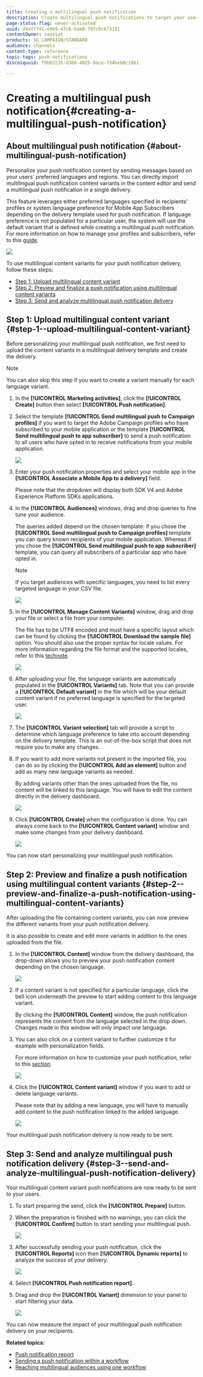 ```yaml
---
title: Creating a multilingual push notification
description: Create multilingual push notifications to target your users in their preferred languages and regions.
page-status-flag: never-activated
uuid: d4aff741-e969-47c6-bae8-787c6c673191
contentOwner: sauviat
products: SG_CAMPAIGN/STANDARD
audience: channels
content-type: reference
topic-tags: push-notifications
discoiquuid: f9bb2235-d388-4025-9ace-734beb0c1961

---
```


# Creating a multilingual push notification{#creating-a-multilingual-push-notification}

## About multilingual push notification {#about-multilingual-push-notification}

Personalize your push notification content by sending messages based on your users' preferred languages and regions. You can directly import multilingual push notification content variants in the content editor and send a multilingual push notification in a single delivery.

This feature leverages either preferred languages specified in recipients' profiles or system language preference for Mobile App Subscribers depending on the delivery template used for push notification. If language preference is not populated for a particular user, the system will use the default variant that is defined while creating a multilingual push notification. For more information on how to manage your profiles and subscribers, refer to this [guide](../../audiences/using/get-started-profiles-and-audiences.md).

![](assets/multivariant_push_1.png)

To use multilingual content variants for your push notification delivery, follow these steps:

* [Step 1: Upload multilingual content variant](#step-1--upload-multilingual-content-variant)
* [Step 2: Preview and finalize a push notification using multilingual content variants](#step-2--preview-and-finalize-a-push-notification-using-multilingual-content-variants)
* [Step 3: Send and analyze multilingual push notification delivery](#step-3--send-and-analyze-multilingual-push-notification-delivery)

## Step 1: Upload multilingual content variant {#step-1--upload-multilingual-content-variant}

Before personalizing your multilingual push notification, we first need to upload the content variants in a multilingual delivery template and create the delivery.

>[!NOTE]
>
>You can also skip this step if you want to create a variant manually for each language variant.

1. In the **[!UICONTROL Marketing activities]**, click the **[!UICONTROL Create]** button then select **[!UICONTROL Push notification]**.
1. Select the template **[!UICONTROL Send multilingual push to Campaign profiles]** if you want to target the Adobe Campaign profiles who have subscribed to your mobile application or the template **[!UICONTROL Send multilingual push to app subscriber]** to send a push notification to all users who have opted in to receive notifications from your mobile application.

   ![](assets/multivariant_push_2.png)

1. Enter your push notification properties and select your mobile app in the **[!UICONTROL Associate a Mobile App to a delivery]** field.

   Please note that the dropdown will display both SDK V4 and Adobe Experience Platform SDKs applications.

1. In the **[!UICONTROL Audiences]** windows, drag and drop queries to fine tune your audience.

   The queries added depend on the chosen template: if you chose the **[!UICONTROL Send multilingual push to Campaign profiles]** template you can query known recipients of your mobile application. Whereas if you chose the **[!UICONTROL Send multilingual push to app subscriber]** template, you can query all subscribers of a particular app who have opted in.  
    >[!NOTE]
    >
    >If you target audiences with specific languages, you need to list every targeted language in your CSV file.

   ![](assets/push_notif_audience.png)

1. In the **[!UICONTROL Manage Content Variants]** window, drag and drop your file or select a file from your computer.

   The file has to be UTF8 encoded and must have a specific layout which can be found by clicking the **[!UICONTROL Download the sample file]** option. You should also use the proper syntax for locale values. For more information regarding the file format and the supported locales, refer to this [technote](https://helpx.adobe.com/campaign/kb/acs-generate-csv-multilingual-push.html).

   ![](assets/multivariant_push_4.png)

1. After uploading your file, the language variants are automatically populated in the **[!UICONTROL Variants]** tab. Note that you can provide a **[!UICONTROL Default variant]** in the file which will be your default content variant if no preferred language is specified for the targeted user.

   ![](assets/multivariant_push_5.png)

1. The **[!UICONTROL Variant selection]** tab will provide a script to determine which language preference to take into account depending on the delivery template. This is an out-of-the-box script that does not require you to make any changes.
1. If you want to add more variants not present in the imported file, you can do so by clicking the **[!UICONTROL Add an element]** button and add as many new language variants as needed.

   By adding variants other than the ones uploaded from the file, no content will be linked to this language. You will have to edit the content directly in the delivery dashboard.

   ![](assets/multivariant_push_6.png)

1. Click **[!UICONTROL Create]** when the configuration is done. You can always come back to the **[!UICONTROL Content variant]** window and make some changes from your delivery dashboard.

   ![](assets/multivariant_push_8.png)

You can now start personalizing your multilingual push notification.

## Step 2: Preview and finalize a push notification using multilingual content variants {#step-2--preview-and-finalize-a-push-notification-using-multilingual-content-variants}

After uploading the file containing content variants, you can now preview the different variants from your push notification delivery.

It is also possible to create and edit more variants in addition to the ones uploaded from the file.

1. In the **[!UICONTROL Content]** window from the delivery dashboard, the drop-down allows you to preview your push notification content depending on the chosen language.

   ![](assets/multivariant_push_7.png)

1. If a content variant is not specified for a particular language, click the bell icon underneath the preview to start adding content to this language variant.

   By clicking the **[!UICONTROL Content]** window, the push notification represents the content from the language selected in the drop down. Changes made in this window will only impact one language.

1. You can also click on a content variant to further customize it for example with personalization fields.

   For more information on how to customize your push notification, refer to this [section](../../channels/using/customizing-a-push-notification.md).

   ![](assets/multivariant_push_9.png)

1. Click the **[!UICONTROL Content variant]** window if you want to add or delete language variants.

   Please note that by adding a new language, you will have to manually add content to the push notification linked to the added language.

   ![](assets/multivariant_push_10.png)

Your multilingual push notification delivery is now ready to be sent.

## Step 3: Send and analyze multilingual push notification delivery {#step-3--send-and-analyze-multilingual-push-notification-delivery}

Your multilingual content variant push notifications are now ready to be sent to your users.

1. To start preparing the send, click the **[!UICONTROL Prepare]** button.
1. When the preparation is finished with no warnings, you can click the **[!UICONTROL Confirm]** button to start sending your multilingual push.

   ![](assets/multivariant_push_12.png)

1. After successfully sending your push notification, click the **[!UICONTROL Reports]** icon then **[!UICONTROL Dynamic reports]** to analyze the success of your delivery.

   ![](assets/multivariant_push_13.png)

1. Select **[!UICONTROL Push notification report]**.
1. Drag and drop the **[!UICONTROL Variant]** dimension to your panel to start filtering your data.

   ![](assets/multivariant_push_11.png)

You can now measure the impact of your multilingual push notification delivery on your recipients.

**Related topics:**

* [Push notification report](../../reporting/using/push-notification-report.md)
* [Sending a push notification within a workflow](../../automating/using/push-notification-delivery.md)
* [Reaching multilingual audiences using one workflow](https://helpx.adobe.com/campaign/kb/simplify-campaign-management.html#Engageyourcustomersateverystep)
